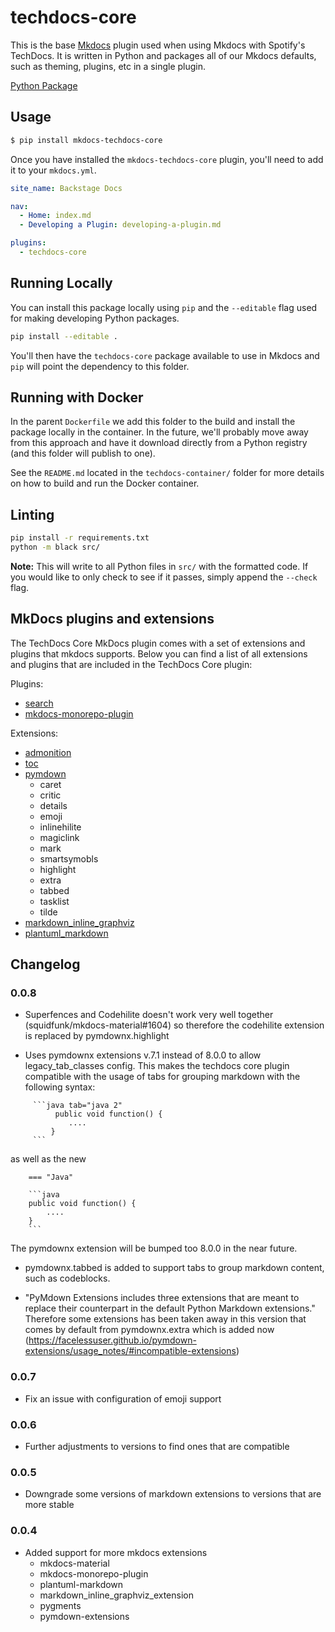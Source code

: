# techdocs-core

This is the base [Mkdocs](https://mkdocs.org) plugin used when using Mkdocs with Spotify's TechDocs. It is written in Python and packages all of our Mkdocs defaults, such as theming, plugins, etc in a single plugin.

[Python Package](https://pypi.org/project/mkdocs-techdocs-core/)

## Usage

```bash
$ pip install mkdocs-techdocs-core
```

Once you have installed the `mkdocs-techdocs-core` plugin, you'll need to add it to your `mkdocs.yml`.

```yaml
site_name: Backstage Docs

nav:
  - Home: index.md
  - Developing a Plugin: developing-a-plugin.md

plugins:
  - techdocs-core
```

## Running Locally

You can install this package locally using `pip` and the `--editable` flag used for making developing Python packages.

```bash
pip install --editable .
```

You'll then have the `techdocs-core` package available to use in Mkdocs and `pip` will point the dependency to this folder.

## Running with Docker

In the parent `Dockerfile` we add this folder to the build and install the package locally in the container. In the future, we'll probably move away from this approach and have it download directly from a Python registry (and this folder will publish to one).

See the `README.md` located in the `techdocs-container/` folder for more details on how to build and run the Docker container.

## Linting

```bash
pip install -r requirements.txt
python -m black src/
```

**Note:** This will write to all Python files in `src/` with the formatted code. If you would like to only check to see if it passes, simply append the `--check` flag.

## MkDocs plugins and extensions

The TechDocs Core MkDocs plugin comes with a set of extensions and plugins that mkdocs supports. Below you can find a list of all extensions and plugins that are included in the
TechDocs Core plugin:

Plugins:

- [search](https://www.mkdocs.org/user-guide/configuration/#search)
- [mkdocs-monorepo-plugin](https://github.com/spotify/mkdocs-monorepo-plugin)

Extensions:

- [admonition](https://squidfunk.github.io/mkdocs-material/reference/admonitions/#admonitions)
- [toc](https://python-markdown.github.io/extensions/toc/)
- [pymdown](https://facelessuser.github.io/pymdown-extensions/)
  - caret
  - critic
  - details
  - emoji
  - inlinehilite
  - magiclink
  - mark
  - smartsymobls
  - highlight
  - extra
  - tabbed
  - tasklist
  - tilde
- [markdown_inline_graphviz](https://pypi.org/project/markdown-inline-graphviz/)
- [plantuml_markdown](https://pypi.org/project/plantuml-markdown/)

## Changelog

### 0.0.8

- Superfences and Codehilite doesn't work very well together (squidfunk/mkdocs-material#1604) so therefore the codehilite extension is replaced by pymdownx.highlight


- Uses pymdownx extensions v.7.1 instead of 8.0.0 to allow legacy_tab_classes config. This makes the techdocs core plugin compatible with the usage of tabs for grouping markdown with the following syntax:
```
     ```java tab="java 2"
          public void function() {
             ....
         }
     ```
```

as well as the new 

```
    === "Java"

    ```java
    public void function() {
        ....
    }
    ```
```
The pymdownx extension will be bumped too 8.0.0 in the near future.

- pymdownx.tabbed is added to support tabs to group markdown content, such as codeblocks.

- "PyMdown Extensions includes three extensions that are meant to replace their counterpart in the default Python Markdown extensions." Therefore some extensions has been taken away in this version that comes by default from pymdownx.extra which is added now (https://facelessuser.github.io/pymdown-extensions/usage_notes/#incompatible-extensions)

### 0.0.7

- Fix an issue with configuration of emoji support

### 0.0.6

- Further adjustments to versions to find ones that are compatible

### 0.0.5

- Downgrade some versions of markdown extensions to versions that are more stable

### 0.0.4

- Added support for more mkdocs extensions
  - mkdocs-material
  - mkdocs-monorepo-plugin
  - plantuml-markdown
  - markdown_inline_graphviz_extension
  - pygments
  - pymdown-extensions

